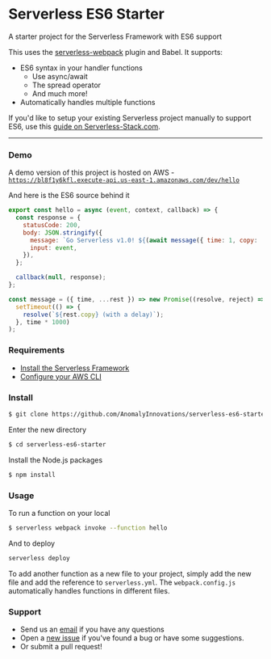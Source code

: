 # Serverless ES6 Starter
A starter project for the Serverless Framework with ES6 support

This uses the [serverless-webpack](https://github.com/elastic-coders/serverless-webpack) plugin and Babel. It supports:

- ES6 syntax in your handler functions
  - Use async/await
  - The spread operator
  - And much more!
- Automatically handles multiple functions

If you'd like to setup your existing Serverless project manually to support ES6, use this [guide on Serverless-Stack.com](http://serverless-stack.com/chapters/add-support-for-es6-javascript.html).

---

### Demo

A demo version of this project is hosted on AWS - [`https://bl8f1y6kfl.execute-api.us-east-1.amazonaws.com/dev/hello`](https://bl8f1y6kfl.execute-api.us-east-1.amazonaws.com/dev/hello)

And here is the ES6 source behind it

``` javascript
export const hello = async (event, context, callback) => {
  const response = {
    statusCode: 200,
    body: JSON.stringify({
      message: `Go Serverless v1.0! ${(await message({ time: 1, copy: 'Your function executed successfully!'}))}`,
      input: event,
    }),
  };

  callback(null, response);
};

const message = ({ time, ...rest }) => new Promise((resolve, reject) => 
  setTimeout(() => {
    resolve(`${rest.copy} (with a delay)`);
  }, time * 1000)
);
```

### Requirements

- [Install the Serverless Framework](http://serverless-stack.com/chapters/setup-the-serverless-framework.html)
- [Configure your AWS CLI](http://serverless-stack.com/chapters/configure-the-aws-cli.html)

### Install

``` bash
$ git clone https://github.com/AnomalyInnovations/serverless-es6-starter.git
```

Enter the new directory

``` bash
$ cd serverless-es6-starter
```

Install the Node.js packages

``` bash
$ npm install
```

### Usage

To run a function on your local

``` bash
$ serverless webpack invoke --function hello
```

And to deploy

``` bash
serverless deploy
```

To add another function as a new file to your project, simply add the new file and add the reference to `serverless.yml`. The `webpack.config.js` automatically handles functions in different files.

### Support

- Send us an [email](mailto:contact@anoma.ly) if you have any questions
- Open a [new issue](https://github.com/AnomalyInnovations/serverless-es6-starter/issues/new) if you've found a bug or have some suggestions.
- Or submit a pull request!
